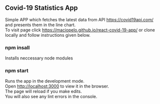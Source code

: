 ## Covid-19 Statistics App
Simple APP which fetches the latest data from API https://covid19api.com/ and presents them in the line chart.<br />
To visit page click https://maciopelo.github.io/react-covid-19-app/ or clone locally and follow instructions given below.

### npm insall
Installs neccessary node modules

### npm start

Runs the app in the development mode.<br />
Open [http://localhost:3000](http://localhost:3000) to view it in the browser.<br />
The page will reload if you make edits.<br />
You will also see any lint errors in the console.

